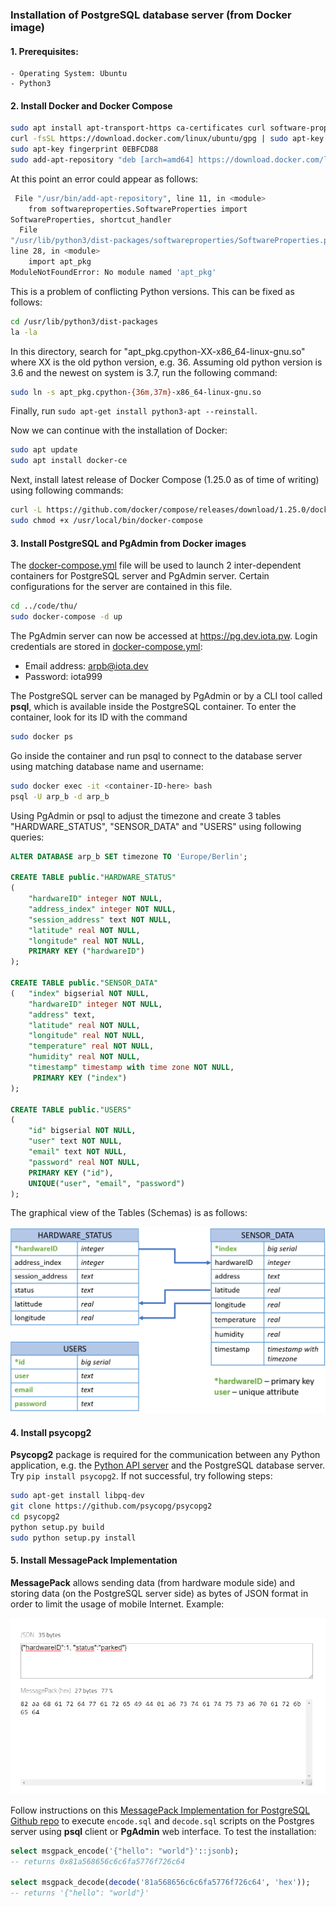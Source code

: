 ### Installation of PostgreSQL database server (from Docker image)
#### 1. Prerequisites:
    - Operating System: Ubuntu
    - Python3
#### 2. Install Docker and Docker Compose
```bash
sudo apt install apt-transport-https ca-certificates curl software-properties-common
curl -fsSL https://download.docker.com/linux/ubuntu/gpg | sudo apt-key add -
sudo apt-key fingerprint 0EBFCD88
sudo add-apt-repository "deb [arch=amd64] https://download.docker.com/linux/ubuntu $(lsb_release -cs) stable"
```
At this point an error could appear as follows:
```bash
 File "/usr/bin/add-apt-repository", line 11, in <module>
    from softwareproperties.SoftwareProperties import
SoftwareProperties, shortcut_handler
  File
"/usr/lib/python3/dist-packages/softwareproperties/SoftwareProperties.py",
line 28, in <module>
    import apt_pkg
ModuleNotFoundError: No module named 'apt_pkg'
```
This is a problem of conflicting Python versions. This can be fixed as follows:
```bash
cd /usr/lib/python3/dist-packages
la -la
```
In this directory, search for "apt_pkg.cpython-XX-x86_64-linux-gnu.so" where XX is the old python version, e.g. 36. Assuming old python version is 3.6 and the newest on system is 3.7, run the following command:
```bash
sudo ln -s apt_pkg.cpython-{36m,37m}-x86_64-linux-gnu.so
```
Finally, run `sudo apt-get install python3-apt --reinstall`.

Now we can continue with the installation of Docker:
```bash
sudo apt update
sudo apt install docker-ce
```
Next, install latest release of Docker Compose (1.25.0 as of time of writing) using following commands:
```bash
curl -L https://github.com/docker/compose/releases/download/1.25.0/docker-compose-`uname -s`-`uname -m` -o /usr/local/bin/docker-compose
sudo chmod +x /usr/local/bin/docker-compose
```
#### 3. Install PostgreSQL and PgAdmin from Docker images
The [docker-compose.yml](../code/thu/docker-compose.yml) file will be used to launch 2 inter-dependent containers for PostgreSQL server and PgAdmin server. Certain configurations for the server are contained in this file.
```bash
cd ../code/thu/
sudo docker-compose -d up
```
The PgAdmin server can now be accessed at https://pg.dev.iota.pw.
Login credentials are stored in [docker-compose.yml](../code/thu/docker-compose.yml):
- Email address: arpb@iota.dev
- Password: iota999

The PostgreSQL server can be managed by PgAdmin or by a CLI tool called **psql**, which is available inside the PostgreSQL container. To enter the container, look for its ID with the command
```bash
sudo docker ps
```
Go inside the container and run psql to connect to the database server using matching database name and username:
```bash
sudo docker exec -it <container-ID-here> bash 
psql -U arp_b -d arp_b
```
Using PgAdmin or psql to adjust the timezone and create 3 tables "HARDWARE_STATUS", "SENSOR_DATA" and "USERS" using following queries:
```sql
ALTER DATABASE arp_b SET timezone TO 'Europe/Berlin';

CREATE TABLE public."HARDWARE_STATUS"
(
    "hardwareID" integer NOT NULL,
    "address_index" integer NOT NULL,
    "session_address" text NOT NULL,
    "latitude" real NOT NULL,
    "longitude" real NOT NULL,
    PRIMARY KEY ("hardwareID")
);

CREATE TABLE public."SENSOR_DATA"
(	"index" bigserial NOT NULL,
    "hardwareID" integer NOT NULL,
    "address" text,
    "latitude" real NOT NULL,
    "longitude" real NOT NULL,
    "temperature" real NOT NULL,
    "humidity" real NOT NULL,
    "timestamp" timestamp with time zone NOT NULL,
 	 PRIMARY KEY ("index")
);

CREATE TABLE public."USERS"
(
    "id" bigserial NOT NULL,
    "user" text NOT NULL,
    "email" text NOT NULL,
    "password" real NOT NULL,
    PRIMARY KEY ("id"),
    UNIQUE("user", "email", "password")
);
```

The graphical view of the Tables (Schemas) is as follows:

<img src = "../media/db_new.png" width="720px">

#### 4. Install psycopg2 
**Psycopg2** package is required for the communication between any Python application, e.g. the [Python API server](API_python.md) and the PostgreSQL database server. Try `pip install psycopg2`. If not successful, try following steps:
```bash
sudo apt-get install libpq-dev
git clone https://github.com/psycopg/psycopg2
cd psycopg2
python setup.py build
sudo python setup.py install
```

#### 5. Install MessagePack Implementation
**MessagePack** allows sending data (from hardware module side) and storing data (on the PostgreSQL server side) as bytes of JSON format in order to limit the usage of mobile Internet. Example:

<img src="../media/messagepack.PNG" Swidth="70%">

Follow instructions on this [MessagePack Implementation for PostgreSQL Github repo](https://github.com/patriksimek/msgpack-postgres) to execute `encode.sql` and `decode.sql` scripts on the Postgres server using **psql** client or **PgAdmin** web interface. To test the installation:
```sql
select msgpack_encode('{"hello": "world"}'::jsonb);
-- returns 0x81a568656c6c6fa5776f726c64

select msgpack_decode(decode('81a568656c6c6fa5776f726c64', 'hex'));
-- returns '{"hello": "world"}'
```

